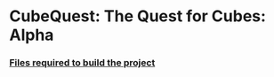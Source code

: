 # CubeQuest: The Quest for Cubes: Alpha

### [Files required to build the project](https://github.com/kraxarn/CubeQuest.Secret)